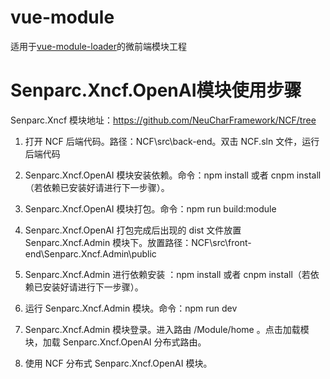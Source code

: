 # vue-module

适用于[vue-module-loader](https://github.com/mqhe2007/vue-module-loader)的微前端模块工程


# Senparc.Xncf.OpenAI模块使用步骤

Senparc.Xncf 模块地址：https://github.com/NeuCharFramework/NCF/tree

1. 打开 NCF 后端代码。路径：NCF\src\back-end。双击 NCF.sln 文件，运行后端代码

2. Senparc.Xncf.OpenAI 模块安装依赖。命令：npm install 或者 cnpm install（若依赖已安装好请进行下一步骤）。

3. Senparc.Xncf.OpenAI 模块打包。命令：npm run build:module

4. Senparc.Xncf.OpenAI 打包完成后出现的 dist 文件放置 Senparc.Xncf.Admin 模块下。放置路径：NCF\src\front-end\Senparc.Xncf.Admin\public

5. Senparc.Xncf.Admin 进行依赖安装 ：npm install 或者 cnpm install（若依赖已安装好请进行下一步骤）。

6. 运行 Senparc.Xncf.Admin 模块。命令：npm run dev

7. Senparc.Xncf.Admin 模块登录。进入路由 /Module/home 。点击加载模块，加载 Senparc.Xncf.OpenAI 分布式路由。

8. 使用 NCF 分布式 Senparc.Xncf.OpenAI 模块。


